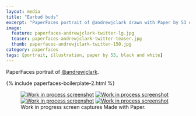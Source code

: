 ```yaml
---
layout: media
title: "Earbud buds"
excerpt: "PaperFaces portrait of @andrewjclark drawn with Paper by 53 on an iPad."
image: 
  feature: paperfaces-andrewjclark-twitter-lg.jpg
  teaser: paperfaces-andrewjclark-twitter-teaser.jpg
  thumb: paperfaces-andrewjclark-twitter-150.jpg
category: paperfaces
tags: [portrait, illustration, paper by 53, black and white]
---
```


PaperFaces portrait of [@andrewjclark](http://twitter.com/andrewjclark).

{% include paperfaces-boilerplate-2.html %}

<figure class="third">
  <a href="{{ site.url }}/images/paperfaces-andrewjclark-process-1-lg.jpg"><img src="{{ site.url }}/images/paperfaces-andrewjclark-process-1-600.jpg" alt="Work in process screenshot"></a>
  <a href="{{ site.url }}/images/paperfaces-andrewjclark-process-2-lg.jpg"><img src="{{ site.url }}/images/paperfaces-andrewjclark-process-2-600.jpg" alt="Work in process screenshot"></a>
  <a href="{{ site.url }}/images/paperfaces-andrewjclark-process-3-lg.jpg"><img src="{{ site.url }}/images/paperfaces-andrewjclark-process-3-600.jpg" alt="Work in process screenshot"></a>
  <a href="{{ site.url }}/images/paperfaces-andrewjclark-process-4-lg.jpg"><img src="{{ site.url }}/images/paperfaces-andrewjclark-process-4-600.jpg" alt="Work in process screenshot"></a>
  <figcaption>Work in progress screen captures Made with Paper.</figcaption>
</figure>